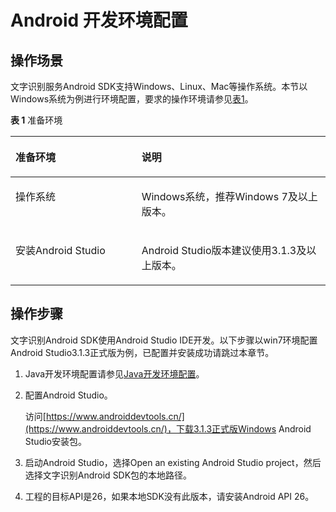 # Android 开发环境配置<a name="ocr_04_0032"></a>

## 操作场景<a name="section1560105320810"></a>

文字识别服务Android SDK支持Windows、Linux、Mac等操作系统。本节以Windows系统为例进行环境配置，要求的操作环境请参见[表1](#table129385511897)。

**表 1**  准备环境

<a name="table129385511897"></a>
<table><thead align="left"><tr id="row129391511996"><th class="cellrowborder" valign="top" width="40.02%" id="mcps1.2.3.1.1"><p id="p95932451011"><a name="p95932451011"></a><a name="p95932451011"></a>准备环境</p>
</th>
<th class="cellrowborder" valign="top" width="59.98%" id="mcps1.2.3.1.2"><p id="p1858114312102"><a name="p1858114312102"></a><a name="p1858114312102"></a>说明</p>
</th>
</tr>
</thead>
<tbody><tr id="row275091831015"><td class="cellrowborder" valign="top" width="40.02%" headers="mcps1.2.3.1.1 "><p id="p256912101317"><a name="p256912101317"></a><a name="p256912101317"></a>操作系统</p>
</td>
<td class="cellrowborder" valign="top" width="59.98%" headers="mcps1.2.3.1.2 "><p id="p35709231310"><a name="p35709231310"></a><a name="p35709231310"></a>Windows系统，推荐Windows 7及以上版本。</p>
</td>
</tr>
<tr id="row1093995110917"><td class="cellrowborder" valign="top" width="40.02%" headers="mcps1.2.3.1.1 "><p id="p057017221319"><a name="p057017221319"></a><a name="p057017221319"></a>安装Android Studio</p>
</td>
<td class="cellrowborder" valign="top" width="59.98%" headers="mcps1.2.3.1.2 "><p id="p157217261311"><a name="p157217261311"></a><a name="p157217261311"></a>Android Studio版本建议使用3.1.3及以上版本。</p>
</td>
</tr>
</tbody>
</table>

## 操作步骤<a name="section636542121215"></a>

文字识别Android SDK使用Android Studio IDE开发。以下步骤以win7环境配置Android Studio3.1.3正式版为例，已配置并安装成功请跳过本章节。

1.  Java开发环境配置请参见[Java开发环境配置](Java开发环境配置.md)。
2.  配置Android Studio。

    访问[https://www.androiddevtools.cn/](https://www.androiddevtools.cn/)，下载3.1.3正式版Windows Android Studio安装包。

3.  启动Android Studio，选择Open an existing Android Studio project，然后选择文字识别Android SDK包的本地路径。
4.  工程的目标API是26，如果本地SDK没有此版本，请安装Android API 26。

